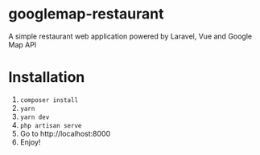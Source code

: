 # googlemap-restaurant
A simple restaurant web application powered by Laravel, Vue and Google Map API

# Installation
1. ```composer install```
2. ```yarn```
3. ```yarn dev```
4. ```php artisan serve```
5. Go to http://localhost:8000
6. Enjoy!
